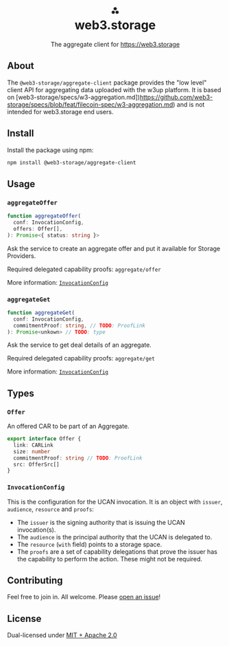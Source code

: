 <h1 align="center">⁂<br/>web3.storage</h1>
<p align="center">The aggregate client for <a href="https://web3.storage">https://web3.storage</a></p>

## About

The `@web3-storage/aggregate-client` package provides the "low level" client API for aggregating data uploaded with the w3up platform. It is based on [web3-storage/specs/w3-aggregation.md])https://github.com/web3-storage/specs/blob/feat/filecoin-spec/w3-aggregation.md) and is not intended for web3.storage end users.

## Install

Install the package using npm:

```bash
npm install @web3-storage/aggregate-client
```

## Usage

### `aggregateOffer`

```ts
function aggregateOffer(
  conf: InvocationConfig,
  offers: Offer[],
): Promise<{ status: string }>
```

Ask the service to create an aggregate offer and put it available for Storage Providers.

Required delegated capability proofs: `aggregate/offer`

More information: [`InvocationConfig`](#invocationconfig)

### `aggregateGet`

```ts
function aggregateGet(
  conf: InvocationConfig,
  commitmentProof: string, // TODO: ProofLink
): Promise<unkown> // TODO: type
```

Ask the service to get deal details of an aggregate.

Required delegated capability proofs: `aggregate/get`

More information: [`InvocationConfig`](#invocationconfig)

## Types

### `Offer`

An offered CAR to be part of an Aggregate.

```ts
export interface Offer {
  link: CARLink
  size: number
  commitmentProof: string // TODO: ProofLink
  src: OfferSrc[]
}
```

### `InvocationConfig`

This is the configuration for the UCAN invocation. It is an object with `issuer`, `audience`, `resource` and `proofs`:

- The `issuer` is the signing authority that is issuing the UCAN invocation(s).
- The `audience` is the principal authority that the UCAN is delegated to.
- The `resource` (`with` field) points to a storage space.
- The `proofs` are a set of capability delegations that prove the issuer has the capability to perform the action. These might not be required.

## Contributing

Feel free to join in. All welcome. Please [open an issue](https://github.com/web3-storage/w3protocol/issues)!

## License

Dual-licensed under [MIT + Apache 2.0](https://github.com/web3-storage/w3protocol/blob/main/license.md)
